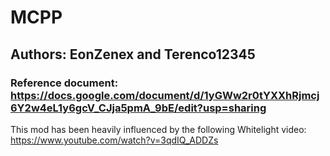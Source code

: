 # MCPP
## Authors: EonZenex and Terenco12345

### Reference document: https://docs.google.com/document/d/1yGWw2r0tYXXhRjmcj6Y2w4eL1y6gcV_CJja5pmA_9bE/edit?usp=sharing
This mod has been heavily influenced by the following Whitelight video: https://www.youtube.com/watch?v=3qdIQ_ADDZs
